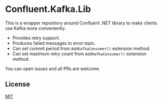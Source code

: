 # Confluent.Kafka.Lib

This is a wrapper repository around Confluent .NET library to make clients use Kafka more conveniently.

* Provides retry support.
* Produces failed messages to error topic.
* Can set commit period from `AddKafkaConsumer()` extension method.
* Can set maximum retry count from `AddKafkaConsumer()` extension method.

You can open issues and all PRs are welcome.

## License
[MIT](https://choosealicense.com/licenses/mit/)
